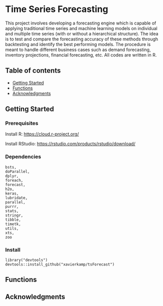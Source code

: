 # Time Series Forecasting

This project involves developing a forecasting engine which is capable of applying traditional time series and 
machine learning models on individual and multiple time series (with or without a hierarchical structure). 
The idea is to test and compare the forecasting accuracy of these methods through backtesting and identify 
the best performing models. The  procedure is meant to handle different business cases such as demand forecasting, 
inventory projections, financial forecasting, etc. All codes are written in R.

## Table of contents
* [Getting Started](#getting-started)
* [Functions](#functions)
* [Acknowledgments](#acknowledgments)

## Getting Started

### Prerequisites

Install R: https://cloud.r-project.org/

Install RStudio: https://rstudio.com/products/rstudio/download/

### Dependencies

    bsts,
    doParallel,
    dplyr,
    foreach,
    forecast,
    h2o,
    keras,
    lubridate,
    parallel,
    purrr,
    stats,
    stringr,
    tibble,
    timetk,
    utils,
    xts,
    zoo

### Install

```
library("devtools")
devtools::install_github("xavierkamp/tsForecast")
```


## Functions


## Acknowledgments
